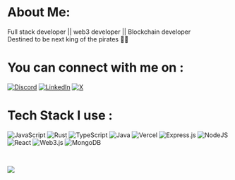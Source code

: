 # About Me:
Full stack developer || web3 developer || Blockchain developer<br>
Destined to be next king of the pirates 🏴‍☠️

# You can connect with me on :
[![Discord](https://img.shields.io/badge/Discord-%237289DA.svg?logo=discord&logoColor=white)](https://discord.gg/shivendram16053) [![LinkedIn](https://img.shields.io/badge/LinkedIn-%230077B5.svg?logo=linkedin&logoColor=white)](https://linkedin.com/in/shivendramishra1922) [![X](https://img.shields.io/badge/X-black.svg?logo=X&logoColor=white)](https://x.com/shivendram16053) 

# Tech Stack I use :
![JavaScript](https://img.shields.io/badge/javascript-%23323330.svg?style=for-the-badge&logo=javascript&logoColor=%23F7DF1E) ![Rust](https://img.shields.io/badge/rust-%23000000.svg?style=for-the-badge&logo=rust&logoColor=white) ![TypeScript](https://img.shields.io/badge/typescript-%23007ACC.svg?style=for-the-badge&logo=typescript&logoColor=white) ![Java](https://img.shields.io/badge/java-%23ED8B00.svg?style=for-the-badge&logo=openjdk&logoColor=white) ![Vercel](https://img.shields.io/badge/vercel-%23000000.svg?style=for-the-badge&logo=vercel&logoColor=white) ![Express.js](https://img.shields.io/badge/express.js-%23404d59.svg?style=for-the-badge&logo=express&logoColor=%2361DAFB) ![NodeJS](https://img.shields.io/badge/node.js-6DA55F?style=for-the-badge&logo=node.js&logoColor=white) ![React](https://img.shields.io/badge/react-%2320232a.svg?style=for-the-badge&logo=react&logoColor=%2361DAFB) ![Web3.js](https://img.shields.io/badge/web3.js-F16822?style=for-the-badge&logo=web3.js&logoColor=white) ![MongoDB](https://img.shields.io/badge/MongoDB-%234ea94b.svg?style=for-the-badge&logo=mongodb&logoColor=white)

<br>

![](https://github-readme-stats.vercel.app/api/top-langs/?username=shivendram16053&theme=dark&hide_border=true&include_all_commits=false&count_private=false&layout=compact)

<!-- Proudly created with GPRM ( https://gprm.itsvg.in ) -->
